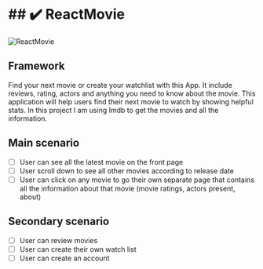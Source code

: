 # ## :heavy_check_mark: ReactMovie

![ReactMovie](https://i.imgur.com/OxyjCME.png)

## Framework
Find your next movie or create your watchlist with this App. It include reviews, rating, actors and anything you need to know about the movie. This application will help users find their next movie to watch by showing helpful stats. In this project I am using Imdb to get the movies and all the information.

## Main scenario

-   [ ] User can see all the latest movie on the front page
-   [ ] User scroll down to see all other movies according to release date
-   [ ] User can click on any movie to go their own separate page that contains all the information about that movie (movie ratings, actors present, about)

## Secondary scenario

-   [ ] User can review movies
-   [ ] User can create their own watch list
-   [ ] User can create an account
